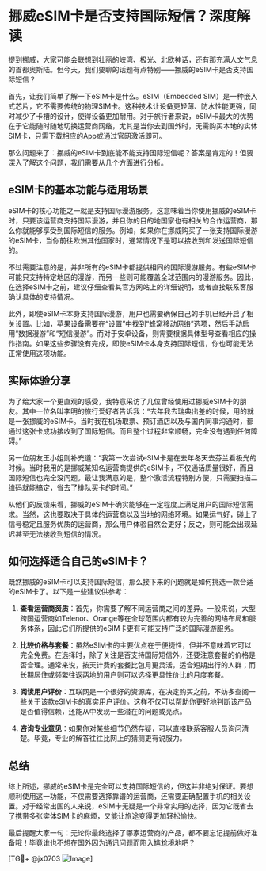 # 挪威eSIM卡是否支持国际短信？深度解读

提到挪威，大家可能会联想到壮丽的峡湾、极光、北欧神话，还有那充满人文气息的首都奥斯陆。但今天，我们要聊的话题有点特别——挪威的eSIM卡是否支持国际短信？

首先，让我们简单了解一下eSIM卡是什么。eSIM（Embedded SIM）是一种嵌入式芯片，它不需要传统的物理SIM卡。这种技术让设备更轻薄、防水性能更强，同时减少了卡槽的设计，使得设备更加耐用。对于旅行者来说，eSIM卡最大的优势在于它能随时随地切换运营商网络，尤其是当你去到国外时，无需购买本地的实体SIM卡，只需下载相应的App或通过官网激活即可。

那么问题来了：挪威的eSIM卡到底能不能支持国际短信呢？答案是肯定的！但要深入了解这个问题，我们需要从几个方面进行分析。

## eSIM卡的基本功能与适用场景

eSIM卡的核心功能之一就是支持国际漫游服务。这意味着当你使用挪威的eSIM卡时，只要该运营商支持国际漫游，并且你的目的地国家也有相关的合作运营商，那么你就能够享受到国际短信的服务。例如，如果你在挪威购买了一张支持国际漫游的eSIM卡，当你前往欧洲其他国家时，通常情况下是可以接收到和发送国际短信的。

不过需要注意的是，并非所有的eSIM卡都提供相同的国际漫游服务。有些eSIM卡可能只支持特定地区的漫游，而另一些则可能覆盖全球范围内的漫游服务。因此，在选择eSIM卡之前，建议仔细查看其官方网站上的详细说明，或者直接联系客服确认具体的支持情况。

此外，即使eSIM卡本身支持国际漫游，用户也需要确保自己的手机已经开启了相关设置。比如，苹果设备需要在“设置”中找到“蜂窝移动网络”选项，然后手动启用“数据漫游”和“短信漫游”。而对于安卓设备，则需要根据具体型号查看相应的操作指南。如果这些步骤没有完成，即使eSIM卡本身支持国际短信，你也可能无法正常使用这项功能。

## 实际体验分享

为了给大家一个更直观的感受，我特意采访了几位曾经使用过挪威eSIM卡的朋友。其中一位名叫李明的旅行爱好者告诉我：“去年我去瑞典出差的时候，用的就是一张挪威的eSIM卡。当时我在机场取票、预订酒店以及与国内同事沟通时，都通过这张卡成功接收到了国际短信。而且整个过程非常顺畅，完全没有遇到任何障碍。”

另一位朋友王小姐则补充道：“我第一次尝试eSIM卡是在去年冬天去芬兰看极光的时候。当时我用的是挪威某知名运营商提供的eSIM卡，不仅通话质量很好，而且国际短信也完全没问题。最让我满意的是，整个激活流程特别方便，只需要扫描二维码就能搞定，省去了排队买卡的时间。”

从他们的反馈来看，挪威的eSIM卡确实能够在一定程度上满足用户的国际短信需求。当然，这也要取决于具体的运营商以及当地的网络环境。如果运气好，碰上了信号稳定且服务优质的运营商，那么用户体验自然会更好；反之，则可能会出现延迟甚至无法接收到短信的情况。

## 如何选择适合自己的eSIM卡？

既然挪威的eSIM卡可以支持国际短信，那么接下来的问题就是如何挑选一款合适的eSIM卡了。以下是一些建议供参考：

1. **查看运营商资质**：首先，你需要了解不同运营商之间的差异。一般来说，大型跨国运营商如Telenor、Orange等在全球范围内都有较为完善的网络布局和服务体系，因此它们所提供的eSIM卡更有可能支持广泛的国际漫游服务。
   
2. **比较价格与套餐**：虽然eSIM卡的主要优点在于便捷性，但并不意味着它可以完全免费。在选择时，除了关注是否支持国际短信外，还要注意套餐的价格是否合理。通常来说，按天计费的套餐比包月更灵活，适合短期出行的人群；而长期居住或频繁往返两地的用户则可以选择更具性价比的月度套餐。

3. **阅读用户评价**：互联网是一个很好的资源库，在决定购买之前，不妨多查阅一些关于该款eSIM卡的真实用户评价。这样不仅可以帮助你更好地判断该产品是否值得信赖，还能从中发现一些潜在的问题或亮点。

4. **咨询专业意见**：如果你对某些细节仍然存疑，可以直接联系客服人员询问清楚。毕竟，专业的解答往往比网上的猜测更有说服力。

## 总结

综上所述，挪威的eSIM卡是完全可以支持国际短信的，但这并非绝对保证。要想顺利使用这一功能，不仅需要选择靠谱的运营商，还需要正确配置手机的相关设置。对于经常出国的人来说，eSIM卡无疑是一个非常实用的选择，因为它既省去了携带多张实体SIM卡的麻烦，又能让旅途变得更加轻松愉快。

最后提醒大家一句：无论你最终选择了哪家运营商的产品，都不要忘记提前做好准备哦！毕竟谁也不想在国外因为通讯问题而陷入尴尬境地吧？

[TG💪+ @jx0703 ![Image](https://github.com/user-attachments/assets/dbca1d08-cadb-493c-b0ec-ad6f7a83f270)]